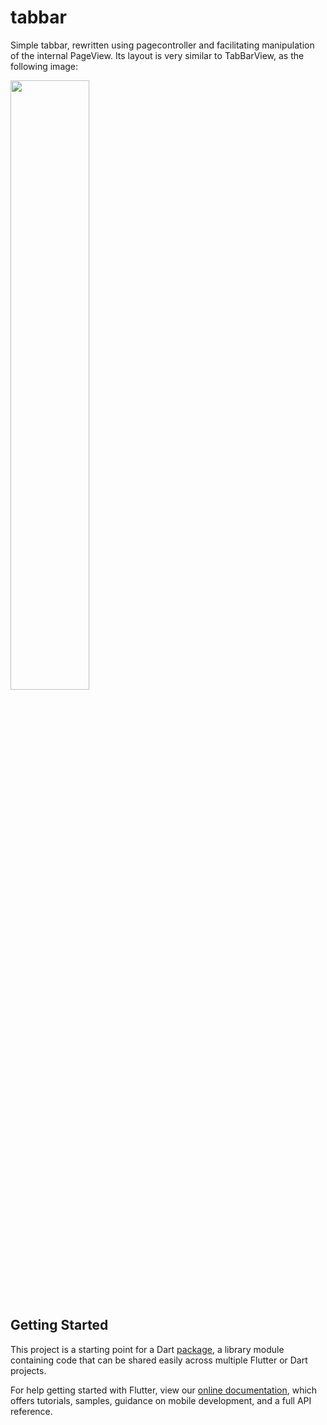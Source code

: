 # tabbar

Simple tabbar, rewritten using pagecontroller and facilitating manipulation of the internal PageView. 
Its layout is very similar to TabBarView, as the following image:

<img src="https://github.com/davidsdearaujo/tabbar/screenshots/screenshot_1.png" style="width:50%">

## Getting Started

This project is a starting point for a Dart
[package](https://flutter.dev/developing-packages/),
a library module containing code that can be shared easily across
multiple Flutter or Dart projects.

For help getting started with Flutter, view our 
[online documentation](https://flutter.dev/docs), which offers tutorials, 
samples, guidance on mobile development, and a full API reference.
